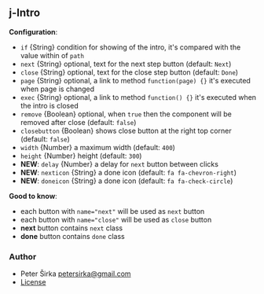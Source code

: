 ## j-Intro

__Configuration__:

- `if` {String} condition for showing of the intro, it's compared with the value within of `path`
- `next` {String} optional, text for the next step button (default: `Next`)
- `close` {String} optional, text for the close step button (default: `Done`)
- `page` {String} optional, a link to method `function(page) {}` it's executed when page is changed
- `exec` {String} optional, a link to method `function() {}` it's executed when the intro is closed
- `remove` {Boolean} optional, when `true` then the component will be removed after close (default: `false`)
- `closebutton` {Boolean} shows close button at the right top corner (default: `false`)
- `width` {Number} a maximum width (default: `400`)
- `height` {Number} height (default: `300`)
- __NEW__: `delay` {Number} a delay for `next` button between clicks
- __NEW__: `nexticon` {String} a done icon (default: `fa fa-chevron-right`)
- __NEW__: `doneicon` {String} a done icon (default: `fa fa-check-circle`)

__Good to know__:
- each button with `name="next"` will be used as `next` button
- each button with `name="close"` will be used as `close` button
- __next__ button contains `next` class
- __done__ button contains `done` class

### Author

- Peter Širka <petersirka@gmail.com>
- [License](https://www.totaljs.com/license/)